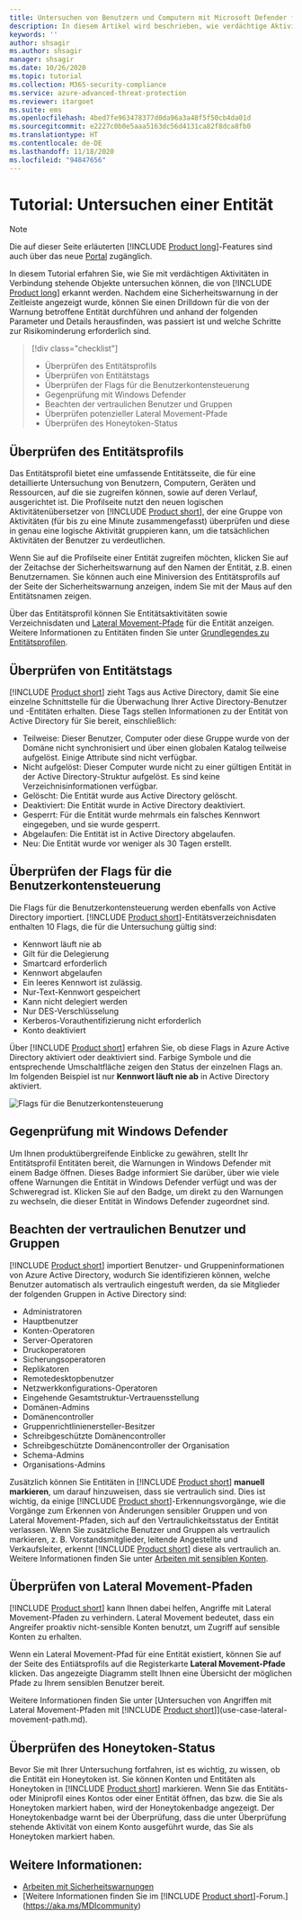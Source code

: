 ```yaml
---
title: Untersuchen von Benutzern und Computern mit Microsoft Defender for Identity
description: In diesem Artikel wird beschrieben, wie verdächtige Aktivitäten, die von Benutzern ausgeführt werden, sowie Entitäten, Computer oder Geräte mithilfe von Microsoft Defender for Identity untersucht werden können.
keywords: ''
author: shsagir
ms.author: shsagir
manager: shsagir
ms.date: 10/26/2020
ms.topic: tutorial
ms.collection: M365-security-compliance
ms.service: azure-advanced-threat-protection
ms.reviewer: itargoet
ms.suite: ems
ms.openlocfilehash: 4bed7fe963478377d0da96a3a48f5f50cb4da01d
ms.sourcegitcommit: e2227c0b0e5aaa5163dc56d4131ca82f8dca8fb0
ms.translationtype: HT
ms.contentlocale: de-DE
ms.lasthandoff: 11/18/2020
ms.locfileid: "94847656"
---
```

# <a name="tutorial-investigate-an-entity"></a>Tutorial: Untersuchen einer Entität

> [!NOTE]
> Die auf dieser Seite erläuterten [!INCLUDE [Product long](includes/product-long.md)]-Features sind auch über das neue [Portal](https://portal.cloudappsecurity.com) zugänglich.

In diesem Tutorial erfahren Sie, wie Sie mit verdächtigen Aktivitäten in Verbindung stehende Objekte untersuchen können, die von [!INCLUDE [Product long](includes/product-long.md)] erkannt werden. Nachdem eine Sicherheitswarnung in der Zeitleiste angezeigt wurde, können Sie einen Drilldown für die von der Warnung betroffene Entität durchführen und anhand der folgenden Parameter und Details herausfinden, was passiert ist und welche Schritte zur Risikominderung erforderlich sind.

> [!div class="checklist"]
>
> - Überprüfen des Entitätsprofils
> - Überprüfen von Entitätstags
> - Überprüfen der Flags für die Benutzerkontensteuerung
> - Gegenprüfung mit Windows Defender
> - Beachten der vertraulichen Benutzer und Gruppen
> - Überprüfen potenzieller Lateral Movement-Pfade
> - Überprüfen des Honeytoken-Status

## <a name="check-the-entity-profile"></a>Überprüfen des Entitätsprofils

Das Entitätsprofil bietet eine umfassende Entitätsseite, die für eine detaillierte Untersuchung von Benutzern, Computern, Geräten und Ressourcen, auf die sie zugreifen können, sowie auf deren Verlauf, ausgerichtet ist. Die Profilseite nutzt den neuen logischen Aktivitätenübersetzer von [!INCLUDE [Product short](includes/product-short.md)], der eine Gruppe von Aktivitäten (für bis zu eine Minute zusammengefasst) überprüfen und diese in genau eine logische Aktivität gruppieren kann, um die tatsächlichen Aktivitäten der Benutzer zu verdeutlichen.

Wenn Sie auf die Profilseite einer Entität zugreifen möchten, klicken Sie auf der Zeitachse der Sicherheitswarnung auf den Namen der Entität, z.B. einen Benutzernamen. Sie können auch eine Miniversion des Entitätsprofils auf der Seite der Sicherheitswarnung anzeigen, indem Sie mit der Maus auf den Entitätsnamen zeigen.

Über das Entitätsprofil können Sie Entitätsaktivitäten sowie Verzeichnisdaten und [Lateral Movement-Pfade](use-case-lateral-movement-path.md) für die Entität anzeigen. Weitere Informationen zu Entitäten finden Sie unter [Grundlegendes zu Entitätsprofilen](entity-profiles.md).

## <a name="check-entity-tags"></a>Überprüfen von Entitätstags

[!INCLUDE [Product short](includes/product-short.md)] zieht Tags aus Active Directory, damit Sie eine einzelne Schnittstelle für die Überwachung Ihrer Active Directory-Benutzer und -Entitäten erhalten.
Diese Tags stellen Informationen zu der Entität von Active Directory für Sie bereit, einschließlich:

- Teilweise: Dieser Benutzer, Computer oder diese Gruppe wurde von der Domäne nicht synchronisiert und über einen globalen Katalog teilweise aufgelöst. Einige Attribute sind nicht verfügbar.
- Nicht aufgelöst: Dieser Computer wurde nicht zu einer gültigen Entität in der Active Directory-Struktur aufgelöst. Es sind keine Verzeichnisinformationen verfügbar.
- Gelöscht: Die Entität wurde aus Active Directory gelöscht.
- Deaktiviert: Die Entität wurde in Active Directory deaktiviert.
- Gesperrt: Für die Entität wurde mehrmals ein falsches Kennwort eingegeben, und sie wurde gesperrt.
- Abgelaufen: Die Entität ist in Active Directory abgelaufen.
- Neu: Die Entität wurde vor weniger als 30 Tagen erstellt.

## <a name="check-user-account-control-flags"></a>Überprüfen der Flags für die Benutzerkontensteuerung

Die Flags für die Benutzerkontensteuerung werden ebenfalls von Active Directory importiert. [!INCLUDE [Product short](includes/product-short.md)]-Entitätsverzeichnisdaten enthalten 10 Flags, die für die Untersuchung gültig sind:

- Kennwort läuft nie ab
- Gilt für die Delegierung
- Smartcard erforderlich
- Kennwort abgelaufen
- Ein leeres Kennwort ist zulässig.
- Nur-Text-Kennwort gespeichert
- Kann nicht delegiert werden
- Nur DES-Verschlüsselung
- Kerberos-Vorauthentifizierung nicht erforderlich
- Konto deaktiviert

Über [!INCLUDE [Product short](includes/product-short.md)] erfahren Sie, ob diese Flags in Azure Active Directory aktiviert oder deaktiviert sind. Farbige Symbole und die entsprechende Umschaltfläche zeigen den Status der einzelnen Flags an. Im folgenden Beispiel ist nur **Kennwort läuft nie ab** in Active Directory aktiviert.

 ![Flags für die Benutzerkontensteuerung](media/user-access-flags.png)

## <a name="cross-check-with-windows-defender"></a>Gegenprüfung mit Windows Defender

Um Ihnen produktübergreifende Einblicke zu gewähren, stellt Ihr Entitätsprofil Entitäten bereit, die Warnungen in Windows Defender mit einem Badge öffnen. Dieses Badge informiert Sie darüber, über wie viele offene Warnungen die Entität in Windows Defender verfügt und was der Schweregrad ist. Klicken Sie auf den Badge, um direkt zu den Warnungen zu wechseln, die dieser Entität in Windows Defender zugeordnet sind.

## <a name="keep-an-eye-on-sensitive-users-and-groups"></a>Beachten der vertraulichen Benutzer und Gruppen

[!INCLUDE [Product short](includes/product-short.md)] importiert Benutzer- und Gruppeninformationen von Azure Active Directory, wodurch Sie identifizieren können, welche Benutzer automatisch als vertraulich eingestuft werden, da sie Mitglieder der folgenden Gruppen in Active Directory sind:

- Administratoren
- Hauptbenutzer
- Konten-Operatoren
- Server-Operatoren
- Druckoperatoren
- Sicherungsoperatoren
- Replikatoren
- Remotedesktopbenutzer
- Netzwerkkonfigurations-Operatoren
- Eingehende Gesamtstruktur-Vertrauensstellung
- Domänen-Admins
- Domänencontroller
- Gruppenrichtlinienersteller-Besitzer
- Schreibgeschützte Domänencontroller
- Schreibgeschützte Domänencontroller der Organisation
- Schema-Admins
- Organisations-Admins

Zusätzlich können Sie Entitäten in [!INCLUDE [Product short](includes/product-short.md)] **manuell markieren**, um darauf hinzuweisen, dass sie vertraulich sind. Dies ist wichtig, da einige [!INCLUDE [Product short](includes/product-short.md)]-Erkennungsvorgänge, wie die Vorgänge zum Erkennen von Änderungen sensibler Gruppen und von Lateral Movement-Pfaden, sich auf den Vertraulichkeitsstatus der Entität verlassen. Wenn Sie zusätzliche Benutzer und Gruppen als vertraulich markieren, z. B. Vorstandsmitglieder, leitende Angestellte und Verkaufsleiter, erkennt [!INCLUDE [Product short](includes/product-short.md)] diese als vertraulich an. Weitere Informationen finden Sie unter [Arbeiten mit sensiblen Konten](sensitive-accounts.md).

## <a name="review-lateral-movement-paths"></a>Überprüfen von Lateral Movement-Pfaden

[!INCLUDE [Product short](includes/product-short.md)] kann Ihnen dabei helfen, Angriffe mit Lateral Movement-Pfaden zu verhindern. Lateral Movement bedeutet, dass ein Angreifer proaktiv nicht-sensible Konten benutzt, um Zugriff auf sensible Konten zu erhalten.

Wenn ein Lateral Movement-Pfad für eine Entität existiert, können Sie auf der Seite des Entiätsprofils auf die Registerkarte **Lateral Movement-Pfade** klicken. Das angezeigte Diagramm stellt Ihnen eine Übersicht der möglichen Pfade zu Ihrem sensiblen Benutzer bereit.

Weitere Informationen finden Sie unter [Untersuchen von Angriffen mit Lateral Movement-Pfaden mit [!INCLUDE [Product short](includes/product-short.md)]](use-case-lateral-movement-path.md).

## <a name="check-honeytoken-status"></a>Überprüfen des Honeytoken-Status

Bevor Sie mit Ihrer Untersuchung fortfahren, ist es wichtig, zu wissen, ob die Entität ein Honeytoken ist. Sie können Konten und Entitäten als Honeytoken in [!INCLUDE [Product short](includes/product-short.md)] markieren. Wenn Sie das Entitäts- oder Miniprofil eines Kontos oder einer Entität öffnen, das bzw. die Sie als Honeytoken markiert haben, wird der Honeytokenbadge angezeigt. Der Honeytokenbadge warnt bei der Überprüfung, dass die unter Überprüfung stehende Aktivität von einem Konto ausgeführt wurde, das Sie als Honeytoken markiert haben.

## <a name="see-also"></a>Weitere Informationen:

- [Arbeiten mit Sicherheitswarnungen](working-with-suspicious-activities.md)
- [Weitere Informationen finden Sie im [!INCLUDE [Product short](includes/product-short.md)]-Forum.](https://aka.ms/MDIcommunity)
